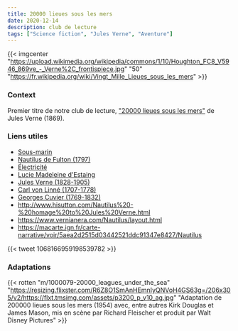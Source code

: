 ```yaml
---
title: 20000 lieues sous les mers
date: 2020-12-14
description: club de lecture
tags: ["Science fiction", "Jules Verne", "Aventure"]
--- 
```



{{< imgcenter "https://upload.wikimedia.org/wikipedia/commons/1/10/Houghton_FC8_V5946_869ve_-_Verne%2C_frontispiece.jpg" "50" "https://fr.wikipedia.org/wiki/Vingt_Mille_Lieues_sous_les_mers" >}}

### Context 

Premier titre de notre club de lecture, ["20000 lieues sous les mers"](https://fr.wikipedia.org/wiki/Vingt_Mille_Lieues_sous_les_mers) de Jules Verne (1869). 


### Liens utiles 

- [Sous-marin](https://fr.wikipedia.org/wiki/Sous-marin)
- [Nautilus de Fulton (1797)](https://fr.wikipedia.org/wiki/Nautilus_(Fulton))
- [Électricité](https://fr.wikipedia.org/wiki/%C3%89lectricit%C3%A9#XVIIe_et_XVIIIe_si%C3%A8cless)
- [Lucie Madeleine d'Estaing](https://fr.wikipedia.org/wiki/Lucie_Madeleine_d%27Estaing)
- [Jules Verne (1828-1905)](https://fr.wikipedia.org/wiki/Jules_Verne)
- [Carl von Linné (1707-1778)](https://fr.wikipedia.org/wiki/Carl_von_Linn%C3%A9)
- [Georges Cuvier (1769-1832)](https://fr.wikipedia.org/wiki/Georges_Cuvier)
- http://www.hisutton.com/Nautilus%20-%20homage%20to%20Jules%20Verne.html
- https://www.vernianera.com/Nautilus/layout.html
- https://macarte.ign.fr/carte-narrative/voir/5aea2d2515d03442521ddc91347e8427/Nautilus


{{< tweet 1068166959198539782 >}}


### Adaptations

{{< rotten "m/1000079-20000_leagues_under_the_sea" "https://resizing.flixster.com/R6Z8O1SmAnHEmnIyQNVoH4GS63g=/206x305/v2/https://flxt.tmsimg.com/assets/p3200_p_v10_ag.jpg" "Adaptation de 200000 lieues sous les mers (1954) avec, entre autres Kirk Douglas et James Mason, mis en scène par Richard Fleischer et produit par Walt Disney Pictures" >}}
